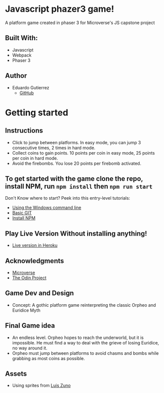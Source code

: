 # Javascript phazer3 game!

A platform game created in phaser 3 for Microverse's JS capstone project

## Built With:

- Javascript
- Webpack
- Phaser 3

## Author

- Eduardo Gutierrez 
  - [GitHub](https://github.com/fedgut/)

# Getting started

## Instructions
 - Click to jump between platforms. In easy mode, you can jump 3 consecutive times, 2 times in hard mode. 
 - Collect coins to gain points. 10 points per coin in easy mode, 25 points per coin in hard mode.
 - Avoid the firebombs. You lose 20 points per firebomb activated. 

## To get started with the game clone the repo, install NPM, run `npm install` then `npm run start`
Don't Know where to start? Peek into this entry-level tutorials: 
 - [Using the Windows command line](https://youtu.be/MBBWVgE0ewk)
 - [Basic GIT](http://rogerdudler.github.io/git-guide/)
 - [Install NPM](https://www.npmjs.com/get-npm)

## Play Live Version Without installing anything!
  - [Live version in Heroku](https://thawing-beyond-66641.herokuapp.com/)

## Acknowledgments

- [Microverse](https://www.microverse.org/)
- [The Odin Project](https://www.theodinproject.com)

## Game Dev and Design

- Concept: A gothic platform game reinterpreting the classic Orpheo and Euridice Myth

## Final Game idea
 - An endless level. Orpheo hopes to reach the underworld, but it is impossible. He must find a way to deal with the grieve of losing Euridice, no way around it. 
 - Orpheo must jump between platforms to avoid chasms and bombs while grabbing as most coins as possible.

## Assets
- Using sprites from [Luis Zuno](https://www.patreon.com/ansimuz)
